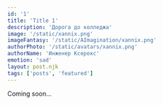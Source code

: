 ```yaml
---
id: '1'
title: 'Title 1'
description: 'Дорога до колледжа'
image: '/static/xannix.png'
imageFantasy: '/static/AImagination/xannix.png'
authorPhoto: '/static/avatars/xannix.png'
authorName: 'Инженер Ксерокс'
emotion: 'sad'
layout: post.njk
tags: ['posts', 'featured']
---
```


Coming soon...
